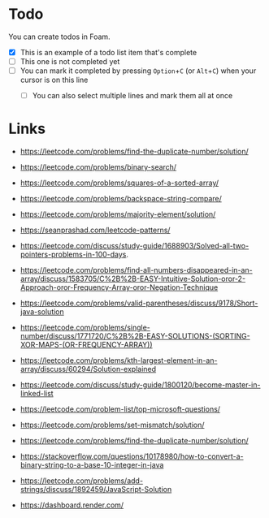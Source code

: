 # Todo

You can create todos in Foam.

- [x] This is an example of a todo list item that's complete
- [ ] This one is not completed yet
- [ ] You can mark it completed by pressing `Option`+`C` (or `Alt`+`C`) when your cursor is on this line
  - [ ] You can also select multiple lines and mark them all at once


# Links

- https://leetcode.com/problems/find-the-duplicate-number/solution/
- https://leetcode.com/problems/binary-search/
- https://leetcode.com/problems/squares-of-a-sorted-array/
- https://leetcode.com/problems/backspace-string-compare/
- https://leetcode.com/problems/majority-element/solution/
- https://seanprashad.com/leetcode-patterns/
- https://leetcode.com/discuss/study-guide/1688903/Solved-all-two-pointers-problems-in-100-days.
- https://leetcode.com/problems/find-all-numbers-disappeared-in-an-array/discuss/1583705/C%2B%2B-EASY-Intuitive-Solution-oror-2-Approach-oror-Frequency-Array-oror-Negation-Technique
- https://leetcode.com/problems/valid-parentheses/discuss/9178/Short-java-solution
- https://leetcode.com/problems/single-number/discuss/1771720/C%2B%2B-EASY-SOLUTIONS-(SORTING-XOR-MAPS-(OR-FREQUENCY-ARRAY))
- https://leetcode.com/problems/kth-largest-element-in-an-array/discuss/60294/Solution-explained
- https://leetcode.com/discuss/study-guide/1800120/become-master-in-linked-list


- https://leetcode.com/problem-list/top-microsoft-questions/
- https://leetcode.com/problems/set-mismatch/solution/
- https://leetcode.com/problems/find-the-duplicate-number/solution/
- https://stackoverflow.com/questions/10178980/how-to-convert-a-binary-string-to-a-base-10-integer-in-java
- https://leetcode.com/problems/add-strings/discuss/1892459/JavaScript-Solution
- https://dashboard.render.com/
